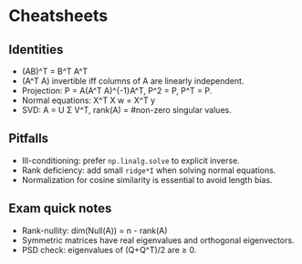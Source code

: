 # Cheatsheets

## Identities
- (AB)^T = B^T A^T
- (A^T A) invertible iff columns of A are linearly independent.
- Projection: P = A(A^T A)^{-1}A^T, P^2 = P, P^T = P.
- Normal equations: X^T X w = X^T y
- SVD: A = U Σ V^T, rank(A) = #non-zero singular values.

## Pitfalls
- Ill-conditioning: prefer `np.linalg.solve` to explicit inverse.
- Rank deficiency: add small `ridge*I` when solving normal equations.
- Normalization for cosine similarity is essential to avoid length bias.

## Exam quick notes
- Rank-nullity: dim(Null(A)) = n - rank(A)
- Symmetric matrices have real eigenvalues and orthogonal eigenvectors.
- PSD check: eigenvalues of (Q+Q^T)/2 are ≥ 0.